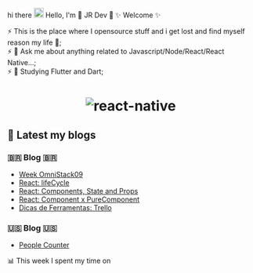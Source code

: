  hi there <img src="https://i.ibb.co/sPrPJxR/hello.gif" alt="hello" border="0" width="20"> Hello, I'm 🎸 JR Dev 🎸 ✨  Welcome ✨ 

 ⚡ This is the place where I opensource stuff and i get lost and find myself reason my life 💙;<br />
 ⚡ 💬 Ask me about anything related to Javascript/Node/React/React Native...;<br />
 ⚡ 📓 Studying Flutter and Dart; <br /> 


<h1 align="center">
  <img src="https://i.ibb.co/tqDN1h1/react-native.gif" alt="react-native" border="0">
</h1>


## 📕  Latest my blogs

### 🇧🇷   Blog   🇧🇷 

<!-- WORDPRESS:START -->
- [Week OmniStack09](https://hjrdev.wordpress.com/2019/10/05/week-omnistack09/)
- [React: lifeCycle](https://hjrdev.wordpress.com/2019/07/18/react-lifecycle/)
- [React: Components, State and Props](https://hjrdev.wordpress.com/2019/07/18/react-components-state-and-props/)
- [React: Component x PureComponent](https://hjrdev.wordpress.com/2019/07/17/react-component-x-purecomponent/)
- [Dicas de Ferramentas: Trello](https://hjrdev.wordpress.com/2019/07/16/dicas-de-ferramentas-trello/)
<!-- WORDPRESS:END -->

### 🇺🇸   Blog   🇺🇸  

<!-- DEVTO:START -->
- [People Counter](https://dev.to/jrdev/people-counter-17l2)
<!-- DEVTO:END -->

📊 This week I spent my time on

